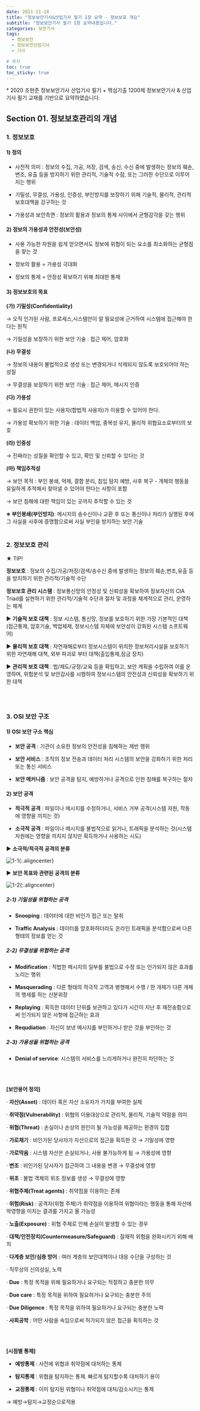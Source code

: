 ```yaml
---
date: 2021-11-18
title: "정보보안기사&산업기사 필기 1장 요약 - 정보보호 개요"
subtitle: "정보보안기사 필기 1장 요약내용입니다."
categories: 보안기사
tags:
  - 정보보안
  - 정보보안산업기사
  - 기사

# 목차
toc: true  
toc_sticky: true 
---
```



\* 2020 조현준 정보보안기사 산업기사 필기 + 핵심기출 1200제 정보보안기사 & 산업기사 필기 교재를 기반으로 요약하였습니다.


## Section 01. 정보보호관리의 개념

### 1. 정보보호

#### 1) 정의

- 사전적 의미 : 정보의 수집, 가공, 저장, 검색, 송신, 수신 중에 발생하는 정보의 훼손, 변조, 유출 등을 방지하기 위한 관리적, 기술적 수잠, 또는 그러한 수단으로 이루어지는 행위

- 기밀성, 무결성, 가용성, 인증성, 부인방지를 보장하기 위해 기술적, 물리적, 관리적 보호대책을 강구하는 것

- 가용성과 보안측면 : 정보의 활용과 정보의 통제 사이에서 균형감각을 갖는 행위


#### 2) 정보의 가용성과 안전성(보안성)

- 사용 가능한 자원을 쉽게 얻으면서도 정보에 위협이 되는 요소를 최소화하는 균형점을 찾는 것

- 정보의 활용 = 가용성 극대화

- 정보의 통제 = 안정성 확보하기 위해 최대한 통제


#### 3) 정보보호의 목표

**(가) 기밀성(Confidentiality)**

→ 오직 인가된 사람, 프로세스,시스템만이 알 필요성에 근거하여 시스템에 접근해야 한다는 원칙

→ 기밀성을 보장하기 위한 보안 기술 : 접근 제어, 암호화

**(나) 무결성**

→ 정보의 내용이 불법적으로 생성 또는 변경되거나 삭제되지 않도록 보호되어야 하는 성질

→ 무결성을 보장하기 위한 보안 기술 : 접근 제어, 메시지 인증

**(다) 가용성**

→ 필요시 권한이 있는 사용자(합법적 사용자)가 이용할 수 있어야 한다.

→ 가용성 확보하기 위한 기술 : 데이터 백업, 중복성 유지, 물리적 위협요소로부터의 보호

**(라) 인증성**

→ 진짜라는 성질을 확인할 수 있고, 확인 및 신뢰할 수 있다는 것

**(마) 책임추적성**

→ 보안 목적 : 부인 봉쇄, 억제, 결함 분리, 침입 탐지 예방, 사후 복구 - 개체의 행동을 유일하게 추적해서 찾아낼 수 있어야 한다는 사항이 포함

→ 보안 침해에 대한 책임이 있는 곳까지 추적할 수 있는 것


**※ 부인봉쇄(부인방지)**: 메시지의 송수신이나 교환 후 또는 통신이나 처리가 실행된 후에 그 사실을 사후에 증명함으로써 사실 부인을 방지하는 보안 기술
<br><br>


### 2. 정보보호 관리

★ TIP!

**정보보호** : 정보의 수집/가공/저장/검색/송수신 중에 발생하는 정보의 훼손,변조,유출 등을 방지하기 위한 관리적/기술적 수단

**정보보호 관리 시스템** : 정보통신망의 안정성 및 신뢰성을 확보하여 정보자산의 CIA Triad를 실현하기 위한 관리적/기술적 수단과 절차 및 과정을 체계적으로 관리, 운영하는 체계

▶ **기술적 보호 대책** : 정보 시스템, 통신망, 정보를 보호하기 위한 가장 기본적인 대책(접근통제, 암호기술, 백업체제, 정보시스템 자체에 보안성이 강화된 시스템 소프트웨어)

▶ **물리적 보호 대책** : 자연재해로부터 정보시스템이 위치한 정보처리시설을 보호하기 위한 자연재해 대책, 외부 파괴로 부터 대책(출입통제,잠금 장치)

▶ **관리적 보호 대책** : 법/제도/규정/교육 등을 확립하고, 보안 계획을 수립하여 이를 운영하며, 위험분석 및 보안감사를 시행하여 정보시스템의 안전성과 신뢰성을 확보하기 위한 대책

<br><br>

### 3. OSI 보안 구조

#### 1) OSI 보안 구소 핵심

- **보안 공격** : 기관이 소유한 정보의 안전성을 침해하는 제반 행위

- **보안 서비스** : 조직의 정보 전송과 데이터 처리 시스템의 보안을 강화하기 위한 처리 또는 통신 서비스

- **보안 메커니즘** : 보안 공격을 탐지, 예방하거나 공격으로 인한 침해를 복구하는 절차


#### 2) 보안 공격

* **적극적 공격** : 파일이나 메시지를 수정하거나, 서비스 거부 공격(시스템 자원, 작동에 영향을 끼치는 것)

* **소극적 공격** : 파일이나 메시지를 불법적으로 읽거나, 트래픽을 분석하는 것(시스템 자원에는 영향을 끼치지 않지만 획득하거나 사용하는 시도)


▶ **소극적/적극적 공격의 분류**

![1-1]({{https://github.com/wlslwlsl/wlslwlsl.github.io}}/assets/보안기사/1-1.png ){:.aligncenter} 

▶ **보안 목표와 관련된 공격의 분류**

![1-2]({{https://github.com/wlslwlsl/wlslwlsl.github.io}}/assets/보안기사/1-2.png ){:.aligncenter}


##### 2-1) 기밀성을 위협하는 공격

- **Snooping** : 데이터에 대한 비인가 접근 또는 탈취

- **Traffic Analysis** : 데이터를 암호화하더라도 온라인 트래픽을 분석함으로써 다른 형태의 정보를 얻는 것


##### 2-2) 무결성을 위협하는 공격

- **Modification** : 적법한 메시지의 일부를 불법으로 수정 또는 인가되지 않은 효과를 노리는 행위

- **Masquerading** : 다른 형태의 적극적 고역과 병행해서 수행 / 한 개체가 다른 개체의 행세를 하는 신분위장

- **Replaying** : 획득한 데이터 단위를 보관하고 있다가 시간이 지난 후 재전송함으로써 인가되지 않은 사항에 접근하는 효과

- **Requdiation** : 자신이 보낸 메시지를 부인하거나 받은 것을 부인하는 것


##### 2-3) 가용성을 위협하는 공격

- **Denial of service**: 시스템의 서비스를 느리게하거나 완전히 차단하는 것


<br><br>

**[보안용어 정의]**

· **자산(Asset)** : 데이터 혹은 자산 소유자가 가치를 부여한 실체

· **취약점(Vulnerability)** : 위협의 이용대상으로 관리적, 물리적, 기술적 약점을 의미

· **위협(Threat)** : 손실이나 손상의 원인이 될 가능성을 제공하는 환경의 집합

· **가로채기** : 비인가된 당사자가 자산으로의 접근을 획득한 것 → 기밀성에 영향

· **가로막음** : 시스템 자산은 손실되거나, 사용 불가능하게 됨 → 가용성에 영향

· **변조** : 비인가된 당사자가 접근하여 그 내용을 변경 → 무결성에 영향

· **위조** : 불법 객체의 위조 정보를 생성 → 무결성에 영향

· **위협주체(Treat agents)** : 취약점을 이용하는 존재

· **위험(Risk)** : 공격자(위협 주체)가 취약점을 이용하여 위협이라는 행동을 통해 자산에 악영향을 미치는 결과를 가지고 올 가능성

· **노출(Exposure)** : 위협 주체로 인해 손실이 발생할 수 있는 경우

· **대책/안전장치(Countermeasure/Safeguard)** : 잠재적 위험을 완화시키기 위해 배치

· **다계층 보안/심층 방어** : 여러 계층의 보안대책이나 대응 수단을 구성하는 것

· 직무상의 신의성실, 노력

· **Due** : 특정 목적을 위해 필요하거나 요구되는 적절하고 충분한 의무

· **Due care** : 특정 목적을 위하여 필요하거나 요구되는 충분한 주의

· **Due Diligence** : 특정 목적을 위하여 필요하거나 요구되는 충분한 노력

· **사회공학** : 어떤 사람을 속임으로써 허가되지 않은 접근을 획득하는 것

<br><br>


**[시점별 통제]**

- **예방통제** : 사전에 위협과 취약점에 대처하는 통제

- **탐지통제** : 위협을 탐지하는 통제. 빠르게 탐지할수록 대처하기 용이

- **교정통제** : 이미 탐지된 위협이나 취약점에 대처/감소시키는 통제

→ 예방→탐지→교정순으로적용

﻿

